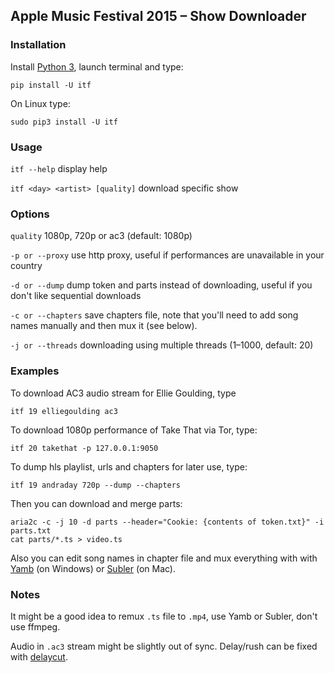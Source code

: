 ## Apple Music Festival 2015 – Show Downloader

### Installation
Install [Python 3](https://www.python.org/downloads/), launch terminal and type:
```
pip install -U itf
```
On Linux type:
```
sudo pip3 install -U itf
```

### Usage
`itf --help` display help

`itf <day> <artist> [quality]` download specific show

### Options
`quality` 1080p, 720p or ac3 (default: 1080p)

`-p or --proxy` use http proxy, useful if performances are unavailable in your country

`-d or --dump` dump token and parts instead of downloading, useful if you don't like sequential downloads

`-c or --chapters` save chapters file, note that you'll need to add song names manually and then mux it (see below).

`-j or --threads` downloading using multiple threads (1–1000, default: 20)

### Examples
To download AC3 audio stream for Ellie Goulding, type
```
itf 19 elliegoulding ac3
```

To download 1080p performance of Take That via Tor, type:
```
itf 20 takethat -p 127.0.0.1:9050
```

To dump hls playlist, urls and chapters for later use, type:
```
itf 19 andraday 720p --dump --chapters
```
Then you can download and merge parts:
```
aria2c -c -j 10 -d parts --header="Cookie: {contents of token.txt}" -i parts.txt
cat parts/*.ts > video.ts
```
Also you can edit song names in chapter file and mux everything with with [Yamb](http://www.videohelp.com/software/YAMB) (on Windows) or [Subler](http://videohelp.com/software/Subler) (on Mac).

### Notes
It might be a good idea to remux `.ts` file to `.mp4`, use Yamb or Subler, don't use ffmpeg.

Audio in `.ac3` stream might be slightly out of sync. Delay/rush can be fixed with [delaycut](http://www.videohelp.com/software/delaycut).
